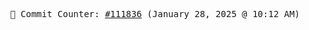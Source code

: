 <p align="center">
    <samp>
        📮 Commit Counter: <a href="https://github.com/Javascript-void0/Javascript-void0/commits/main">#111836</a> (January 28, 2025 @ 10:12 AM)
    </samp>
</p>